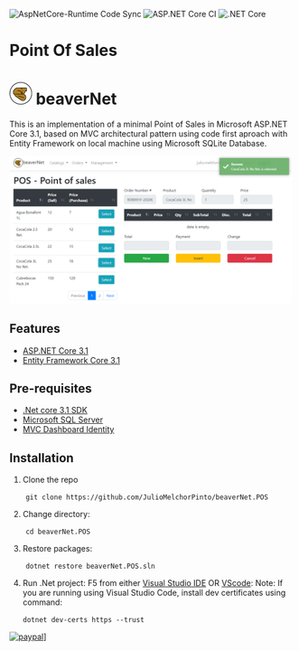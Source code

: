![AspNetCore-Runtime Code Sync](https://github.com/dotnet/aspnetcore/workflows/AspNetCore-Runtime%20Code%20Sync/badge.svg)
![ASP.NET Core CI](https://github.com/JulioMelchorPinto/beaverNet.POS/workflows/ASP.NET%20Core%20CI/badge.svg)
![.NET Core](https://github.com/JulioMelchorPinto/beaverNet.POS/workflows/.NET%20Core/badge.svg)

# Point Of Sales
#  ![beavernet](beaverNet.POS.WebApp/wwwroot/img/beaverNetLogo40px.png) beaverNet

This is an implementation of a minimal Point of Sales in Microsoft ASP.NET Core 3.1,
based on MVC architectural pattern using code first aproach with Entity Framework on
local machine using Microsoft SQLite Database.

<img src="beaverNet.POS.WebApp/wwwroot/img/screenshot-pos01.png" width="500">

## Features

- [ASP.NET Core 3.1](http://www.dot.net/)
- [Entity Framework Core 3.1](https://docs.efproject.net/en/latest/)

## Pre-requisites

- [.Net core 3.1 SDK](https://www.microsoft.com/net/core#windows)
- [Microsoft SQL Server](https://www.microsoft.com/en-us/sql-server/sql-server-2017)
- [MVC Dashboard Identity](https://marketplace.visualstudio.com/items?itemName=CodeTuner.MvcDashboards)

## Installation

1. Clone the repo
```
    git clone https://github.com/JulioMelchorPinto/beaverNet.POS
```
2. Change directory:
```
    cd beaverNet.POS
```
3. Restore packages:
```
    dotnet restore beaverNet.POS.sln
```
4. Run .Net project:
    F5 from either [Visual Studio IDE](https://www.visualstudio.com/) OR [VScode](https://code.visualstudio.com/):
    Note: If you are running using Visual Studio Code, install dev certificates using command:
    ```
    dotnet dev-certs https --trust
    ```

[![paypal](https://www.paypalobjects.com/en_US/i/btn/btn_donateCC_LG.gif)](https://paypal.me/beaverNet)]
